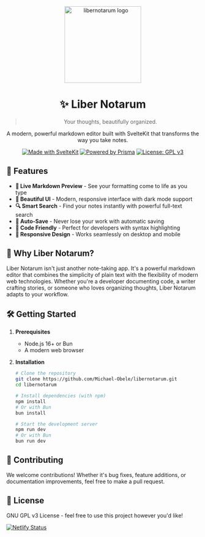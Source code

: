 <div align="center">
  <img src="https://i.ibb.co/vs0KBRb/svgviewer-png-output.png" alt="libernotarum logo" width="200">

  # ✨ Liber Notarum

  > Your thoughts, beautifully organized.

  A modern, powerful markdown editor built with SvelteKit that transforms the way you take notes.

  [![Made with SvelteKit](https://img.shields.io/badge/Made%20with-SvelteKit-FF3E00.svg)](https://kit.svelte.dev/)
  [![Powered by Prisma](https://img.shields.io/badge/Powered%20by-Prisma-2D3748.svg)](https://www.prisma.io/)
  [![License: GPL v3](https://img.shields.io/badge/License-GPLv3-blue.svg)](https://www.gnu.org/licenses/gpl-3.0)

</div>

## 🚀 Features

- **📝 Live Markdown Preview** - See your formatting come to life as you type
- **🎨 Beautiful UI** - Modern, responsive interface with dark mode support
- **🔍 Smart Search** - Find your notes instantly with powerful full-text search
- **💾 Auto-Save** - Never lose your work with automatic saving
- **🎯 Code Friendly** - Perfect for developers with syntax highlighting
- **📱 Responsive Design** - Works seamlessly on desktop and mobile

## 🎯 Why Liber Notarum?

Liber Notarum isn't just another note-taking app. It's a powerful markdown editor that combines the simplicity of plain text with the flexibility of modern web technologies. Whether you're a developer documenting code, a writer crafting stories, or someone who loves organizing thoughts, Liber Notarum adapts to your workflow.

## 🛠️ Getting Started

1. **Prerequisites**
   - Node.js 16+ or Bun
   - A modern web browser

2. **Installation**
   ```bash
   # Clone the repository
   git clone https://github.com/Michael-Obele/libernotarum.git
   cd libernotarum

   # Install dependencies (with npm)
   npm install
   # Or with Bun
   bun install

   # Start the development server
   npm run dev
   # Or with Bun
   bun run dev
   ```

## 🤝 Contributing

We welcome contributions! Whether it's bug fixes, feature additions, or documentation improvements, feel free to make a pull request.

## 📝 License

GNU GPL v3 License - feel free to use this project however you'd like!

[![Netlify Status](https://api.netlify.com/api/v1/badges/b7b3ab7a-cbdf-4c19-b71b-93b3c876b945/deploy-status)](https://app.netlify.com/sites/libernotarum/deploys)
